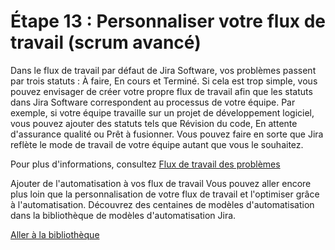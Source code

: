 # Étape 13 : Personnaliser votre flux de travail (scrum avancé)
Dans le flux de travail par défaut de Jira Software, vos problèmes passent par trois statuts : À faire, En cours et Terminé. Si cela est trop simple, vous pouvez envisager de créer votre propre flux de travail afin que les statuts dans Jira Software correspondent au processus de votre équipe. Par exemple, si votre équipe travaille sur un projet de développement logiciel, vous pouvez ajouter des statuts tels que Révision du code, En attente d'assurance qualité ou Prêt à fusionner. Vous pouvez faire en sorte que Jira reflète le mode de travail de votre équipe autant que vous le souhaitez.

Pour plus d'informations, consultez [Flux de travail des problèmes](https://confluence.atlassian.com/adminjiracloud/issue-workflows-844500760.html?_ga=2.204375312.108815881.1513015772-1642974239.1501531807)

Ajouter de l'automatisation à vos flux de travail
Vous pouvez aller encore plus loin que la personnalisation de votre flux de travail et l'optimiser grâce à l'automatisation. Découvrez des centaines de modèles d'automatisation dans la bibliothèque de modèles d'automatisation Jira.

[Aller à la bibliothèque](https://www.atlassian.com/software/jira/automation-template-library)
